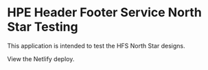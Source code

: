 # HPE Header Footer Service North Star Testing

This application is intended to test the HFS North Star designs.

View the Netlify deploy.
